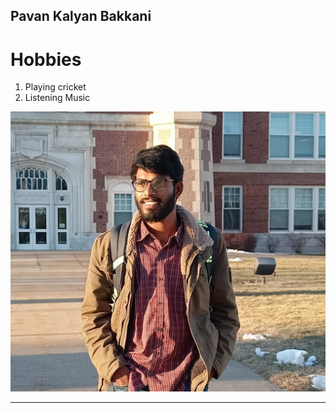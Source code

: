 ## Pavan Kalyan Bakkani
# Hobbies
   1. Playing cricket
   2. Listening Music

![Pavan Kalyan](https://github.com/pavankalyanbakkani/assignment2--Bakkani/blob/main/Pavan.jpeg)



----
